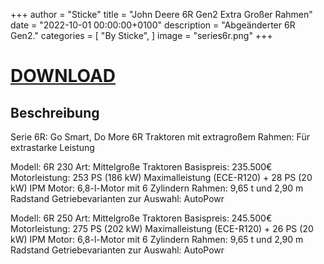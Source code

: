 +++
author = "Sticke"
title = "John Deere 6R Gen2 Extra Großer Rahmen"
date = "2022-10-01 00:00:00+0100"
description = "Abgeänderter 6R Gen2."
categories = [
    "By Sticke",
]
image = "series6r.png"
+++
# [DOWNLOAD](https://drive.google.com/uc?export=download&id=1-dBHUAEkUsZWImsF1s8pdXM_fxFlWlAc)

## Beschreibung

Serie 6R: Go Smart, Do More
6R Traktoren mit extragroßem Rahmen: Für extrastarke Leistung

Modell: 6R 230
Art: Mittelgroße Traktoren
Basispreis: 235.500€
Motorleistung: 253 PS (186 kW) Maximalleistung (ECE-R120) + 28 PS (20 kW) IPM
Motor: 6,8-l-Motor mit 6 Zylindern
Rahmen: 9,65 t und 2,90 m Radstand
Getriebevarianten zur Auswahl: AutoPowr

Modell: 6R 250
Art: Mittelgroße Traktoren
Basispreis: 245.500€
Motorleistung: 275 PS (202 kW) Maximalleistung (ECE-R120) + 26 PS (20 kW) IPM
Motor: 6,8-l-Motor mit 6 Zylindern
Rahmen: 9,65 t und 2,90 m Radstand
Getriebevarianten zur Auswahl: AutoPowr